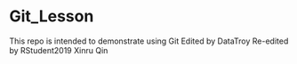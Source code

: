 # Git_Lesson
This repo is intended to demonstrate using Git
Edited by DataTroy
Re-edited by RStudent2019
Xinru Qin